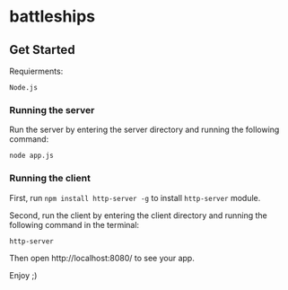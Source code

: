 # battleships

## Get Started
Requierments:

	Node.js

### Running the server	
Run the server by entering the server directory and running the following command:

```node app.js```

### Running the client
First, run ```npm install http-server -g``` to install ```http-server``` module.

Second, run the client by entering the client directory and running the following command in the terminal:

```http-server```

Then open http://localhost:8080/ to see your app.


Enjoy ;)
